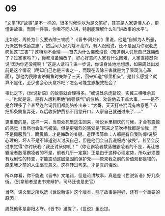 # 09

“文笔”和“故事”是不一样的，很多时候你以为是文笔好，其实是人家更懂人心，更懂讲故事。而同一件事，你看不同人讲，特别能理解什么叫“讲故事的水平”。

比如说，周处为什么要去除三害呢？《晋书·周处传》里说，他是“自知为人所恶，乃慨然有改励之志”，然后问大家为啥不高兴，有人跟他说，还不是因为你跟老虎鳄鱼这“三害”？这特别不合理——首先为什么悔改没说（知道别人讨厌自己就悔改了？过家家吗？），你都准备悔改了，好心好意问人家有什么困难，人家直接怼你说“因为你还没死啊！”这是人话吗？进一步说，你设身处地地想想，如果周处出发前是这个情况（明知自己也是三害之一，而现在去除三害就是为了表现洗心革面），那他为民除害杀鳄鱼时失踪了三天，回来知道“邻里相庆”，是什么感觉？就算不黑化，至少也会心灰意冷吧？怎么可能立志报效社会？

相比之下，《世说新语》的故事就合理得多。“或说处杀虎斩蛟，实冀三横唯余其一。”也就是说，是有人想利用他“凶强侠气”的性格，劝说他去干点大事。——是不是合理多了？甚至连台词我们都能脑补出来：“大哥，天天打些混混有啥意思？去把那条鳄鱼弄死，以后收保护费都不用您开口，人家自己就送过来了……”

更重要的是，这样一来，当周处死里逃生回来，听说乡里相庆的时候，才会有震惊的感觉（当然也会生气被骗，但是更强烈的感受是“原来之前吹捧我都是怕我，而不是佩服我”）。而震惊，才是悔改的关键。道理很简单：人都是有自我防御/说服心理的，坏人不是不知道别人讨厌自己，但是他们会自我说服成“敬畏”，甚至会反过来觉得“你讨厌我？我还讨厌你呢！”（你让霸凌者数落被霸凌者的不是，再让被霸凌者数落霸凌者的不是，前者几乎一定赢）正是由于这种心理定势，所以必须要有戏剧性的转变，才能震动这层坚固的保护壳——原来我之前的价值观都是错的，原来我之前的人生毫无意义。这样转过弯来，才是真的悔改。

所以你看，你不能说《晋书》文笔错，但是论讲故事，真是差《世说新语》好几条街。（别拿前者是史书来辩护，司马迁也是史官）

当然，课文里之所以选《世说新语》这个版本，除了故事讲得好，还有一个重要的原因：

周处他爹是鄱阳太守。《晋书》里提了，《世说》里没提。